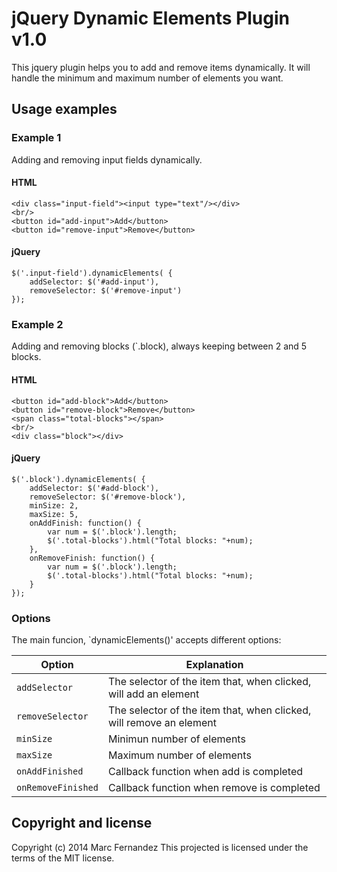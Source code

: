 jQuery Dynamic Elements Plugin v1.0
===================================

This jquery plugin helps you to add and remove items dynamically. It will handle the minimum and maximum number of elements you want.


## Usage examples

### Example 1

Adding and removing input fields dynamically.

#### HTML
```
<div class="input-field"><input type="text"/></div>
<br/>
<button id="add-input">Add</button>
<button id="remove-input">Remove</button>
```

#### jQuery
```
$('.input-field').dynamicElements( {  
    addSelector: $('#add-input'),
    removeSelector: $('#remove-input')
});
```


### Example 2

Adding and removing blocks (`.block), always keeping between 2 and 5 blocks.

#### HTML
```
<button id="add-block">Add</button>
<button id="remove-block">Remove</button>
<span class="total-blocks"></span>
<br/>
<div class="block"></div>
```

#### jQuery
```
$('.block').dynamicElements( {  
    addSelector: $('#add-block'),
    removeSelector: $('#remove-block'),
    minSize: 2,
    maxSize: 5,
    onAddFinish: function() {
        var num = $('.block').length;
        $('.total-blocks').html("Total blocks: "+num);
    },
    onRemoveFinish: function() {
        var num = $('.block').length;
        $('.total-blocks').html("Total blocks: "+num);
    }
});
```


### Options

The main funcion, `dynamicElements()' accepts different options:

Option              | Explanation
------------------- | ---------------------------------
`addSelector`       | The selector of the item that, when clicked, will add an element
`removeSelector`    | The selector of the item that, when clicked, will remove an element
`minSize`           | Minimun number of elements
`maxSize`           | Maximum number of elements
`onAddFinished`     | Callback function when add is completed
`onRemoveFinished`  | Callback function when remove is completed


## Copyright and license

Copyright (c) 2014 Marc Fernandez
This projected is licensed under the terms of the MIT license.